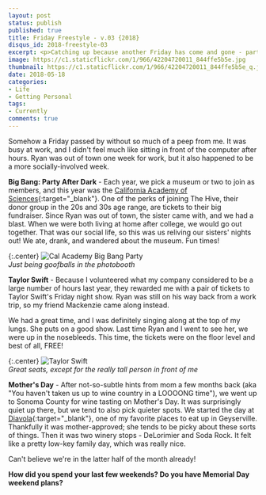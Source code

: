 ```yaml
---
layout: post
status: publish
published: true
title: Friday Freestyle - v.03 {2018}
disqus_id: 2018-freestyle-03
excerpt: <p>Catching up because another Friday has come and gone - partying at the California Academy of Sciences, Taylor Swift, Mother's Day and more!</p>
image: https://c1.staticflickr.com/1/966/42204720011_844ffe5b5e.jpg
thumbnail: https://c1.staticflickr.com/1/966/42204720011_844ffe5b5e_q.jpg
date: 2018-05-18
categories:
- Life
- Getting Personal
tags: 
- Currently
comments: true
---
```

Somehow a Friday passed by without so much of a peep from me. It was busy at work, and I didn't feel much like sitting in front of the computer after hours. Ryan was out of town one week for work, but it also happened to be a more socially-involved week.  

**Big Bang: Party After Dark** - Each year, we pick a museum or two to join as members, and this year was the [California Academy of Sciences](https://www.calacademy.org/){:target="_blank"}. One of the perks of joining The Hive, their donor group in the 20s and 30s age range, are tickets to their big fundraiser. Since Ryan was out of town, the sister came with, and we had a blast. When we were both living at home after college, we would go out together. That was our social life, so this was us reliving our sisters' nights out! We ate, drank, and wandered about the museum. Fun times! 

{:.center}
![Cal Academy Big Bang Party](https://c1.staticflickr.com/1/965/40413780540_2707132723_c.jpg)  
*Just being goofballs in the photobooth*

**Taylor Swift** - Because I volunteered what my company considered to be a large number of hours last year, they rewarded me with a pair of tickets to Taylor Swift's Friday night show. Ryan was still on his way back from a work trip, so my friend Mackenzie came along instead.  

We had a great time, and I was definitely singing along at the top of my lungs. She puts on a good show. Last time Ryan and I went to see her, we were up in the nosebleeds. This time, the tickets were on the floor level and best of all, FREE! 

{:.center}
![Taylor Swift](https://c1.staticflickr.com/1/949/42158150982_dfb7f881e2_c.jpg)  
*Great seats, except for the really tall person in front of me*

**Mother's Day** - After not-so-subtle hints from mom a few months back (aka "You haven't taken us up to wine country in a LOOOONG time"), we went up to Sonoma County for wine tasting on Mother's Day. It was surprisingly quiet up there, but we tend to also pick quieter spots. We started the day at [Diavola](https://www.diavolapizzeria.com/){:target="_blank"}, one of my favorite places to eat up in Geyserville. Thankfully it was mother-approved; she tends to be picky about these sorts of things. Then it was two winery stops - DeLorimier and Soda Rock. It felt like a pretty low-key family day, which was really nice. 

Can't believe we're in the latter half of the month already!

**How did you spend your last few weekends? Do you have Memorial Day weekend plans?**
